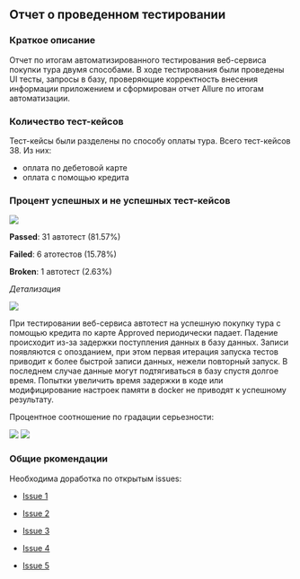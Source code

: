 ## Отчет о проведенном тестировании

### Краткое описание
Отчет по итогам автоматизированного тестирования веб-сервиса покупки тура двумя способами. В ходе тестирования были проведены UI тесты, запросы в базу, проверяющие корректность внесения информации приложением и сформирован отчет Allure по итогам автоматизации.

### Количество тест-кейсов
Тест-кейсы были разделены по способу оплаты тура.
Всего тест-кейсов 38. Из них:
- оплата по дебетовой карте
- оплата с помощью кредита

### Процент успешных и не успешных тест-кейсов

<img src="/Users/viktoriamasalyka/IdeaProjects/Diplom/filesImage/Снимок экрана 2023-02-10 в 20.22.59.png"/>

**Passed**: 31 автотест (81.57%)

**Failed**: 6 атотестов (15.78%)

**Broken**: 1 автотест (2.63%) 

_Детализация_

<img src="/Users/viktoriamasalyka/IdeaProjects/Diplom/filesImage/Снимок экрана 2023-02-10 в 20.24.13.png"/>


При тестировании веб-сервиса автотест на успешную покупку тура с помощью кредита по карте Approved периодически падает. Падение происходит из-за задержки поступления данных в базу данных. Записи появляются с опозданием, при этом первая итерация запуска тестов приводит к более быстрой записи данных, нежели повторный запуск. В последнем случае данные могут подтягиваться в базу спустя долгое время. Попытки увеличить время задержки в коде или модифицирование настроек памяти в docker не приводят к успешному результату. 


Процентное соотношение по градации серьезности:

<img src="/Users/viktoriamasalyka/IdeaProjects/Diplom/filesImage/Снимок экрана 2023-02-10 в 20.24.48.png"/>

<img src="/Users/viktoriamasalyka/IdeaProjects/Diplom/filesImage/Снимок экрана 2023-02-10 в 20.24.56.png"/>

### Общие ркомендации
Необходима доработка по открытым issues:

- [Issue 1](https://github.com/Viktorinaaa/Diplom/issues/5#issue-1575636660)

- [Issue 2](https://github.com/Viktorinaaa/Diplom/issues/4#issue-1575620632)

- [Issue 3](https://github.com/Viktorinaaa/Diplom/issues/3#issue-1575609060)

- [Issue 4](https://github.com/Viktorinaaa/Diplom/issues/2#issue-1574911466)

- [Issue 5](https://github.com/Viktorinaaa/Diplom/issues/1#issue-1574795398)
